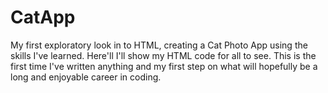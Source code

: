 # CatApp
My first exploratory look in to HTML, creating a Cat Photo App using the skills I've learned.
Here'll I'll show my HTML code for all to see. This is the first time I've written anything and my first step on what will hopefully be a long and enjoyable career in coding.
